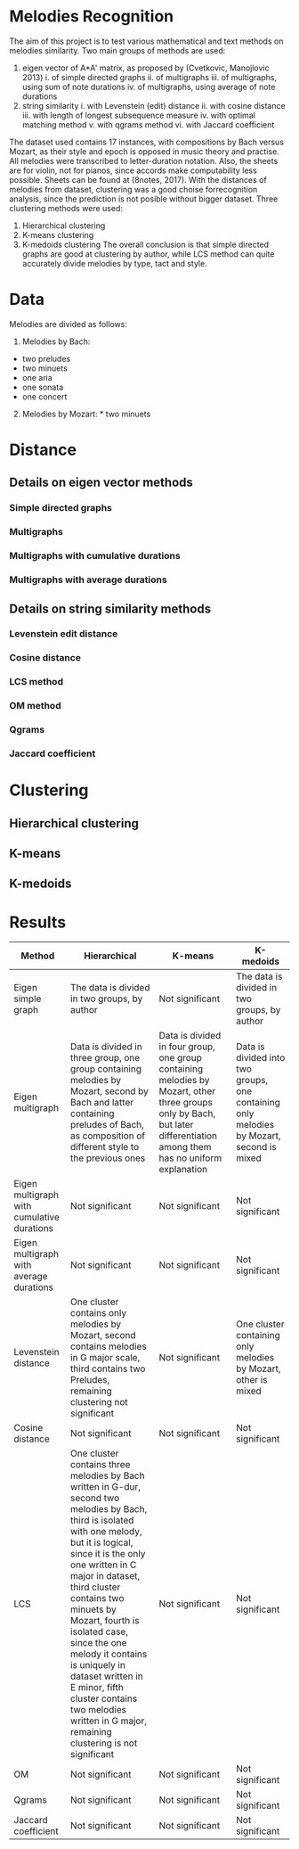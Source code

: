 # Melodies Recognition

The aim of this project is to test various mathematical and text methods on melodies similarity. 
Two main groups of methods are used:
1. eigen vector of A*A' matrix, as proposed by (Cvetkovic, Manojlovic 2013)
  i. of simple directed graphs
  ii. of multigraphs
  iii. of multigraphs, using sum of note durations
  iv. of multigraphs, using average of note durations
2. string similarity
  i. with Levenstein (edit) distance
  ii. with cosine distance
  iii. with length of longest subsequence measure
  iv. with optimal matching method
  v. with qgrams method
  vi. with Jaccard coefficient
  
 The dataset used contains 17 instances, with compositions by Bach versus Mozart, as their style and epoch is opposed in music theory and practise. 
 All melodies were transcribed to letter-duration notation. Also, the sheets are for violin, not for pianos, since accords make 
  computability less possible. Sheets can be found at (8notes, 2017). 
With the distances of melodies from dataset, clustering was a good choise forrecognition analysis, since the prediction is not posible without bigger dataset.
Three clustering methods were used:
  1. Hierarchical clustering
  2. K-means clustering
  3. K-medoids clustering
The overall conclusion is that simple directed graphs are good at clustering by author, while LCS method can quite accurately divide melodies by type, tact and style.

# Data
Melodies are divided as follows:
  1. Melodies by Bach:
   * two preludes
   * two minuets
   * one aria
   * one sonata
   * one concert
  2. Melodies by Mozart:
    * two minuets
# Distance
## Details on eigen vector methods
### Simple directed graphs
### Multigraphs
### Multigraphs with cumulative durations
### Multigraphs with average durations
## Details on string similarity methods
### Levenstein edit distance
### Cosine distance
### LCS method
### OM method
### Qgrams
### Jaccard coefficient

# Clustering
## Hierarchical clustering
## K-means
## K-medoids

# Results

| Method   | Hierarchical  | K-means       | K-medoids   |
| ----------------| -------------------------------- |----------------|----------------|
| Eigen simple graph | The data is divided in two groups, by author | Not significant | The data is divided in two groups, by author |
| Eigen multigraph | Data is divided in three group, one group containing melodies by Mozart, second by Bach and latter containing preludes of Bach, as composition of different style to the previous ones | Data is divided in four group, one group containing melodies by Mozart, other three groups only by Bach, but later differentiation among them has no uniform explanation|Data is divided into two groups, one containing only melodies by Mozart, second is mixed |
| Eigen multigraph with cumulative durations | Not significant | Not significant | Not significant |
| Eigen multigraph with average durations | Not significant | Not significant | Not significant |
| Levenstein distance | One cluster contains only melodies by Mozart, second contains melodies in G major scale, third contains two Preludes, remaining clustering not significant | Not significant | One cluster containing only melodies by Mozart, other is mixed |
| Cosine distance | Not significant | Not significant | Not significant |
| LCS  | One cluster contains three melodies by Bach written in G-dur, second two melodies by Bach, third is isolated with one melody, but it is logical, since it is the only one written in C major in dataset, third cluster contains two minuets by Mozart, fourth is isolated case, since the one melody it contains is uniquely in dataset written in E minor, fifth cluster contains two melodies written in G major, remaining clustering is not significant | Not significant | Not significant |
| OM | Not significant | Not significant | Not significant |
| Qgrams| Not significant | Not significant | Not significant |
| Jaccard coefficient | Not significant | Not significant | Not significant |
